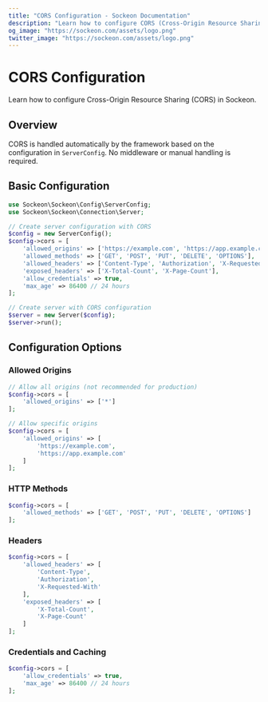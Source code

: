 ```yaml
---
title: "CORS Configuration - Sockeon Documentation"
description: "Learn how to configure CORS (Cross-Origin Resource Sharing) in Sockeon framework"
og_image: "https://sockeon.com/assets/logo.png"
twitter_image: "https://sockeon.com/assets/logo.png"
---
```


# CORS Configuration

Learn how to configure Cross-Origin Resource Sharing (CORS) in Sockeon.

## Overview

CORS is handled automatically by the framework based on the configuration in `ServerConfig`. No middleware or manual handling is required.

## Basic Configuration

```php
use Sockeon\Sockeon\Config\ServerConfig;
use Sockeon\Sockeon\Connection\Server;

// Create server configuration with CORS
$config = new ServerConfig();
$config->cors = [
    'allowed_origins' => ['https://example.com', 'https://app.example.com'],
    'allowed_methods' => ['GET', 'POST', 'PUT', 'DELETE', 'OPTIONS'],
    'allowed_headers' => ['Content-Type', 'Authorization', 'X-Requested-With'],
    'exposed_headers' => ['X-Total-Count', 'X-Page-Count'],
    'allow_credentials' => true,
    'max_age' => 86400 // 24 hours
];

// Create server with CORS configuration
$server = new Server($config);
$server->run();
```

## Configuration Options

### Allowed Origins

```php
// Allow all origins (not recommended for production)
$config->cors = [
    'allowed_origins' => ['*']
];

// Allow specific origins
$config->cors = [
    'allowed_origins' => [
        'https://example.com',
        'https://app.example.com'
    ]
];
```

### HTTP Methods

```php
$config->cors = [
    'allowed_methods' => ['GET', 'POST', 'PUT', 'DELETE', 'OPTIONS']
];
```

### Headers

```php
$config->cors = [
    'allowed_headers' => [
        'Content-Type',
        'Authorization',
        'X-Requested-With'
    ],
    'exposed_headers' => [
        'X-Total-Count',
        'X-Page-Count'
    ]
];
```

### Credentials and Caching

```php
$config->cors = [
    'allow_credentials' => true,
    'max_age' => 86400 // 24 hours
];
``` 